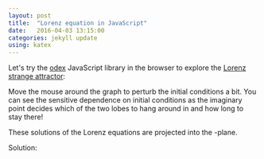 ```yaml
---
layout: post
title:  "Lorenz equation in JavaScript"
date:   2016-04-03 13:15:00
categories: jekyll update
using: katex
---
```


Let's try the [odex][odex] JavaScript library in the browser to
explore the [Lorenz strange attractor][lor]:

<div class="equation" data-expr="\displaystyle x' = \sigma(y-x)"></div>
<div class="equation" data-expr="\displaystyle y' = x(\rho-z)-y"></div>
<div class="equation" data-expr="\displaystyle z'=xy-\beta z"></div>

Move the mouse around the graph to perturb the initial conditions a
bit. You can see the sensitive dependence on initial conditions as
the imaginary point decides which of the two lobes to hang around in
and how long to stay there!

These solutions of the Lorenz equations are projected into the
<span class="equation" data-expr="yz"></span>-plane.

Solution:
<div id='graph1'></div>

<script src="/public/js/odex-demo-bundle.js"></script>
<script>
  var l = odexdemo.lorenz();
  l.setup();
  l.draw();
</script>

[odex]: https://www.npmjs.com/package/
[lor]: https://en.wikipedia.org/wiki/Lorenz_system
